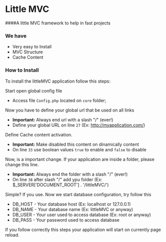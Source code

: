 # Little MVC

####A little MVC framework to help in fast projects

### We have
* Very easy to Install
* MVC Structure
* Cache Content

### How to Install
To install the littleMVC application follow this steps:

Start open global config file
* Access file ```Config.php``` located on ```core``` folder;

Now you have to define your global url that be used on all links
* **Important:** Always end url with a slash "/" (ever!)
* Define your global URL on line ```27``` (Ex: http://myapplication.com/)

Define Cache content activation. 
* **Important:** Make disabled this content on dinamically content
* On line ```33``` use boolean values ```true``` to enable and ```false``` to disable

Now, is a important change. If your application are inside a folder, please change this line.
* **Important:** Always end the folder with a slash "/" (ever!)
* On line ```38``` after slash "/" add ypu folder (Ex: $_SERVER['DOCUMENT_ROOT'] . '/littleMVC/')

Simple? If you use. Now we start database configuration, try follow this
* DB_HOST - Your database host (Ex: localhost or 127.0.0.1)
* DB_NAME - Your database name (Ex: littleMVC or anyway)
* DB_USER - Your user used to access database (Ex: root or anyway)
* DB_PASS - Your password used to access database

If you follow correctly this steps your application will start on currently page reload.

